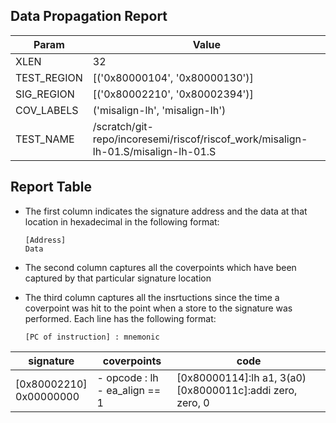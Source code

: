 
## Data Propagation Report

| Param       | Value    |
|-------------|----------|
| XLEN        | 32      |
| TEST_REGION | [('0x80000104', '0x80000130')]      |
| SIG_REGION  | [('0x80002210', '0x80002394')]      |
| COV_LABELS  | ('misalign-lh', 'misalign-lh')      |
| TEST_NAME   | /scratch/git-repo/incoresemi/riscof/riscof_work/misalign-lh-01.S/misalign-lh-01.S    |

## Report Table

- The first column indicates the signature address and the data at that location in hexadecimal in the following format: 
  ```
  [Address]
  Data
  ```

- The second column captures all the coverpoints which have been captured by that particular signature location

- The third column captures all the insrtuctions since the time a coverpoint was
  hit to the point when a store to the signature was performed. Each line has
  the following format:
  ```
  [PC of instruction] : mnemonic
  ```

|        signature         |             coverpoints              |                               code                               |
|--------------------------|--------------------------------------|------------------------------------------------------------------|
|[0x80002210]<br>0x00000000|- opcode : lh<br> - ea_align == 1<br> |[0x80000114]:lh a1, 3(a0)<br> [0x8000011c]:addi zero, zero, 0<br> |
